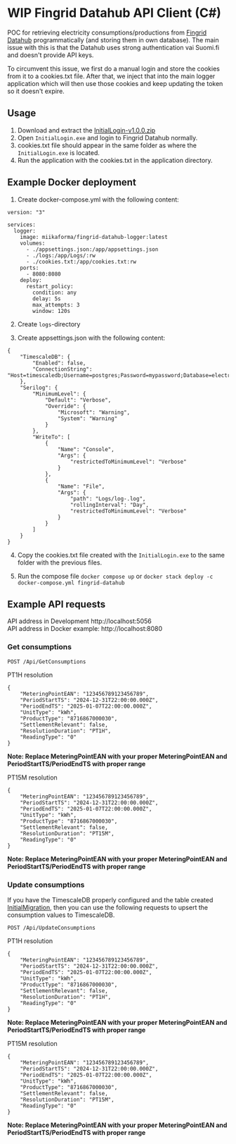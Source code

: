 # WIP Fingrid Datahub API Client (C#)

POC for retrieving electricity consumptions/productions from [Fingrid Datahub](https://oma.datahub.fi) programmatically (and storing them in own database). The main issue with this is that the Datahub uses strong authentication vai Suomi.fi and doesn't provide API keys.

To circumvent this issue, we first do a manual login and store the cookies from it to a cookies.txt file. After that, we inject that into the main logger application which will then use those cookies and keep updating the token so it doesn't expire.

## Usage

1. Download and extract the [InitialLogin-v1.0.0.zip](https://github.com/miikaforma/FingridDatahubLogger/releases/tag/0.0.1)
2. Open `InitialLogin.exe` and login to Fingrid Datahub normally.
3. cookies.txt file should appear in the same folder as where the `InitialLogin.exe` is located.
4. Run the application with the cookies.txt in the application directory.

## Example Docker deployment

1. Create docker-compose.yml with the following content:
```
version: "3"

services:
  logger:
    image: miikaforma/fingrid-datahub-logger:latest
    volumes:
      - ./appsettings.json:/app/appsettings.json
      - ./logs:/app/Logs/:rw
      - ./cookies.txt:/app/cookies.txt:rw
    ports:
      - 8080:8080
    deploy:
      restart_policy:
        condition: any
        delay: 5s
        max_attempts: 3
        window: 120s
```

2. Create `logs`-directory

3. Create appsettings.json with the following content:
```
{
    "TimescaleDB": {
        "Enabled": false,
        "ConnectionString": "Host=timescaledb;Username=postgres;Password=mypassword;Database=electricity;Port=5432"
    },
    "Serilog": {
        "MinimumLevel": {
            "Default": "Verbose",
            "Override": {
                "Microsoft": "Warning",
                "System": "Warning"
            }
        },
        "WriteTo": [
            { 
                "Name": "Console",
                "Args": {
                    "restrictedToMinimumLevel": "Verbose"
                }
            },
            {
                "Name": "File",
                "Args": {
                    "path": "Logs/log-.log",
                    "rollingInterval": "Day",
                    "restrictedToMinimumLevel": "Verbose"
                }
            }
        ]
    }
}
```

4. Copy the cookies.txt file created with the `InitialLogin.exe` to the same folder with the previous files.

5. Run the compose file `docker compose up` or `docker stack deploy -c docker-compose.yml fingrid-datahub`

## Example API requests

API address in Development http://localhost:5056  
API address in Docker example: http://localhost:8080

### Get consumptions

`POST /Api/GetConsumptions`

PT1H resolution
```
{
    "MeteringPointEAN": "123456789123456789",
    "PeriodStartTS": "2024-12-31T22:00:00.000Z",
    "PeriodEndTS": "2025-01-07T22:00:00.000Z",
    "UnitType": "kWh",
    "ProductType": "8716867000030",
    "SettlementRelevant": false,
    "ResolutionDuration": "PT1H",
    "ReadingType": "0"
}
```

__Note: Replace MeteringPointEAN with your proper MeteringPointEAN and PeriodStartTS/PeriodEndTS with proper range__

PT15M resolution
```
{
    "MeteringPointEAN": "123456789123456789",
    "PeriodStartTS": "2024-12-31T22:00:00.000Z",
    "PeriodEndTS": "2025-01-07T22:00:00.000Z",
    "UnitType": "kWh",
    "ProductType": "8716867000030",
    "SettlementRelevant": false,
    "ResolutionDuration": "PT15M",
    "ReadingType": "0"
}
```

__Note: Replace MeteringPointEAN with your proper MeteringPointEAN and PeriodStartTS/PeriodEndTS with proper range__

### Update consumptions

If you have the TimescaleDB properly configured and the table created [InitialMigration](./01_InitialMigration.sql), 
then you can use the following requests to upsert the consumption values to TimescaleDB.

`POST /Api/UpdateConsumptions`

PT1H resolution
```
{
    "MeteringPointEAN": "123456789123456789",
    "PeriodStartTS": "2024-12-31T22:00:00.000Z",
    "PeriodEndTS": "2025-01-07T22:00:00.000Z",
    "UnitType": "kWh",
    "ProductType": "8716867000030",
    "SettlementRelevant": false,
    "ResolutionDuration": "PT1H",
    "ReadingType": "0"
}
```

__Note: Replace MeteringPointEAN with your proper MeteringPointEAN and PeriodStartTS/PeriodEndTS with proper range__

PT15M resolution
```
{
    "MeteringPointEAN": "123456789123456789",
    "PeriodStartTS": "2024-12-31T22:00:00.000Z",
    "PeriodEndTS": "2025-01-07T22:00:00.000Z",
    "UnitType": "kWh",
    "ProductType": "8716867000030",
    "SettlementRelevant": false,
    "ResolutionDuration": "PT15M",
    "ReadingType": "0"
}
```


__Note: Replace MeteringPointEAN with your proper MeteringPointEAN and PeriodStartTS/PeriodEndTS with proper range__
